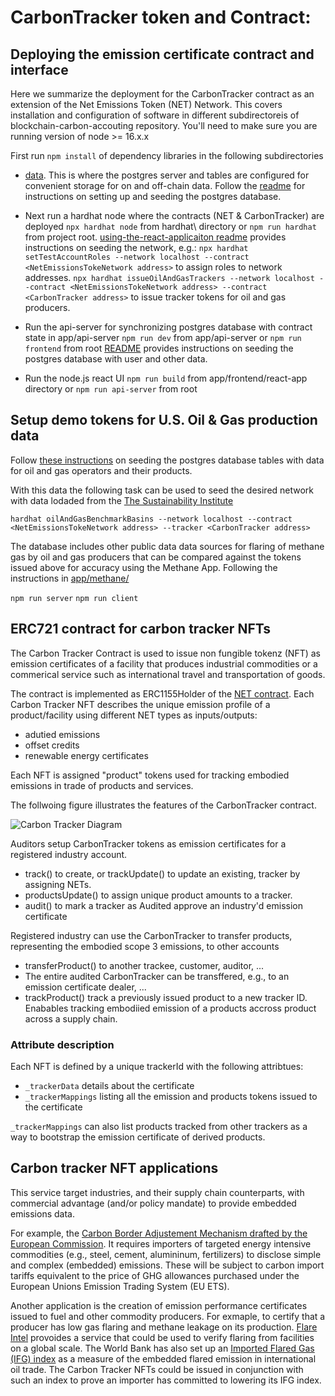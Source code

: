 # CarbonTracker token and Contract:

## Deploying the emission certificate contract and interface

Here we summarize the deployment for the CarbonTracker contract as an extension of the Net Emissions Token (NET) Network. This covers installation and configuration of software in different subdirectoreis of blockchain-carbon-accouting repository. You'll need to make sure you are running version of node >= 16.x.x

First run `npm install` of dependency libraries in the following subdirectories
 
- [data](https://github.com/hyperledger-labs/blockchain-carbon-accounting/blob/main/data). This is where the postgres server and tables are configured for convenient storage for on and off-chain data. Follow the [readme](https://github.com/hyperledger-labs/blockchain-carbon-accounting/blob/main/data/README.md) for instructions on setting up and seeding the postgres database.

- Next run a hardhat node where the contracts (NET & CarbonTracker) are deployed
`npx hardhat node` from  hardhat\ directory or  `npm run hardhat` from project root.
[using-the-react-applicaiton readme](https://github.com/hyperledger-labs/blockchain-carbon-accounting/blob/main/hardhat/docs/using-the-contracts.md) provides instructions on seeding the network, e.g.:
```npx hardhat setTestAccountRoles --network localhost --contract <NetEmissionsTokeNetwork address>``` 
to assign roles to network addresses.
```npx hardhat issueOilAndGasTrackers --network localhost --contract <NetEmissionsTokeNetwork address> --contract <CarbonTracker address>``` 
to issue  tracker tokens for oil and gas producers.

- Run the api-server for synchronizing postgres database with contract state in app/api-server
`npm run dev` from app/api-server or `npm run frontend` from root
[README](https://github.com/hyperledger-labs/blockchain-carbon-accounting/blob/main/app/api-server/README.md) provides instructions on seeding the postgres database with user and other data.

- Run the node.js react UI
`npm run build` from app/frontend/react-app directory or `npm run api-server` from root

## Setup demo tokens for U.S. Oil & Gas production data

Follow [these instructions](https://github.com/hyperledger-labs/blockchain-carbon-accounting/blob/main/app/methane/README.md#oil-and-gas-data) on seeding the postgres database tables with data for oil and gas operators and their products.

With this data the following task can be used to seed the desired network with data lodaded from the [The Sustainability Institute](https://www.sustainability.com/thinking/benchmarking-methane-ghg-emissions-oil-natural-gas-us/)

```
hardhat oilAndGasBenchmarkBasins --network localhost --contract <NetEmissionsTokeNetwork address> --tracker <CarbonTracker address>
```

The database includes other public data data sources for flaring of methane gas by oil and gas producers that can be compared against the tokens issued above for accuracy using the Methane App. Following the instructions in [app/methane/](https://github.com/hyperledger-labs/blockchain-carbon-accounting/tree/main/app/methane#methane-emissions-reduction-app)

```npm run server```
```npm run client```


## ERC721 contract for carbon tracker NFTs

The Carbon Tracker Contract is used to issue non fungible tokenz (NFT) as emission certificates of a facility that produces industrial commodities or a commerical service such as international travel and transportation of goods.

The contract is implemented as ERC1155Holder of the [NET contract](https://github.com/hyperledger-labs/blockchain-carbon-accounting/blob/main/hardhat/contracts/NetEmissionsTokenNetwork.sol). Each Carbon Tracker NFT describes the unique emission profile of a product/facility using different NET types as inputs/outputs:
    
- adutied emissions
- offset credits
- renewable energy certificates

Each NFT is assigned "product" tokens used for tracking embodied emissions in trade of products and services.

The follwoing figure illustrates the features of the CarbonTracker contract. 

![Carbon Tracker Diagram](carbon-tracker.png)

Auditors setup CarbonTracker tokens as emission certificates for a registered industry account.
- track() to create, or trackUpdate() to update an existing, tracker by assigning NETs.
- productsUpdate() to assign unique product amounts to a tracker.
- audit() to mark a tracker as Audited approve an industry'd emission certificate

Registered industry can use the CarbonTracker to transfer products, representing the embodied scope 3 emissions, to other accounts
- transferProduct() to another trackee, customer, auditor, ...
- The entire audited CarbonTracker can  be transffered, e.g., to an emission certificate dealer, ...
- trackProduct() track a previously issued product to a new tracker ID. Enabables tracking embodiied emission of a products accross product across a supply chain.

### Attribute description  
Each NFT is defined by a unique trackerId with the following attribtues:
- `_trackerData` details about the certificate
- `_trackerMappings` listing all the emission and products tokens issued to the certificate

`_trackerMappings` can also list  products tracked from other trackers as a way to bootstrap the emission certificate of derived products.

## Carbon tracker NFT applications

This service target industries, and their supply chain counterparts, with commercial advantage (and/or policy mandate) to provide embedded emissions data. 

For example, the [Carbon Border Adjustement Mechanism drafted by the European Commission](https://ec.europa.eu/info/sites/default/files/carbon_border_adjustment_mechanism_0.pdf). It requires importers of targeted energy intensive commodities (e.g., steel, cement, alumininum, fertilizers) to disclose simple and complex (embedded) emissions. These will be subject to carbon import tariffs equivalent to the price of GHG allowances purchased under the European Unions Emission Trading System (EU ETS).  

Another application is the creation of emission performance certificates issued to fuel and other commodity producers. For exmaple, to certify that a producer has low gas flaring and methane leakage on its production. [Flare Intel](https://flareintel.com/) provoides a service that could be used to verify flaring from facilities on a global scale. The World Bank has also set up an [Imported Flared Gas (IFG) index](https://www.ggfrdata.org/#imported-flare-gas-index) as a measure of the embedded flared emission in international oil trade. The Carbon Tracker NFTs could be issued in conjunction with such an index to prove an importer has committed to lowering its IFG index.
